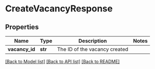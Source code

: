 # CreateVacancyResponse

## Properties
Name | Type | Description | Notes
------------ | ------------- | ------------- | -------------
**vacancy_id** | **str** | The ID of the vacancy created | 

[[Back to Model list]](../README.md#documentation-for-models) [[Back to API list]](../README.md#documentation-for-api-endpoints) [[Back to README]](../README.md)


